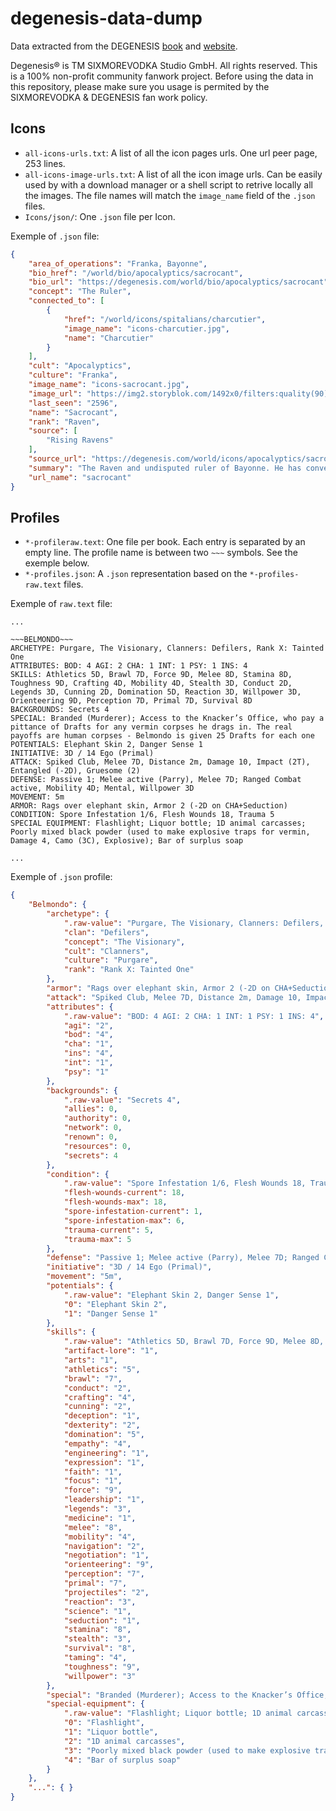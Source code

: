 # degenesis-data-dump

Data extracted from the DEGENESIS [book](https://degenesis.com/downloads/books) and [website](https://degenesis.com).

Degenesis® is TM SIXMOREVODKA Studio GmbH. All rights reserved. This is a 100% non-profit community fanwork project. Before using the data in this repository, please make sure you usage is permited by the SIXMOREVODKA & DEGENESIS fan work policy.

## Icons

- `all-icons-urls.txt`: A list of all the icon pages urls. One url peer page, 253 lines.
- `all-icons-image-urls.txt`: A list of all the icon image urls. Can be easily used by with a download manager or a shell script to retrive locally all the images. The file names will match the `image_name` field of the `.json` files. 
- `Icons/json/`: One `.json` file per Icon. 

Exemple of `.json` file:

```JSON
{
    "area_of_operations": "Franka, Bayonne",
    "bio_href": "/world/bio/apocalyptics/sacrocant",
    "bio_url": "https://degenesis.com/world/bio/apocalyptics/sacrocant",
    "concept": "The Ruler",
    "connected_to": [
        {
            "href": "/world/icons/spitalians/charcutier",
            "image_name": "icons-charcutier.jpg",
            "name": "Charcutier"
        }
    ],
    "cult": "Apocalyptics",
    "culture": "Franka",
    "image_name": "icons-sacrocant.jpg",
    "image_url": "https://img2.storyblok.com/1492x0/filters:quality(90)/f/72501/2000x2000/d22b457f91/icons-sacrocant.jpg",
    "last_seen": "2596",
    "name": "Sacrocant",
    "rank": "Raven",
    "source": [
        "Rising Ravens"
    ],
    "source_url": "https://degenesis.com/world/icons/apocalyptics/sacrocant",
    "summary": "The Raven and undisputed ruler of Bayonne. He has converted a bogged down Surge Tank in the Rh\u00f4ne swamps into his Flock\u2019s nest.",
    "url_name": "sacrocant"
}
```

## Profiles

- `*-profileraw.text`: One file per book. Each entry is separated by an empty line. The profile name is between two `~~~` symbols. See the exemple below.
- `*-profiles.json`: A `.json` representation based on the `*-profiles-raw.text` files. 

Exemple of `raw.text` file:
```
...

~~~BELMONDO~~~
ARCHETYPE: Purgare, The Visionary, Clanners: Defilers, Rank X: Tainted One
ATTRIBUTES: BOD: 4 AGI: 2 CHA: 1 INT: 1 PSY: 1 INS: 4
SKILLS: Athletics 5D, Brawl 7D, Force 9D, Melee 8D, Stamina 8D, Toughness 9D, Crafting 4D, Mobility 4D, Stealth 3D, Conduct 2D, Legends 3D, Cunning 2D, Domination 5D, Reaction 3D, Willpower 3D, Orienteering 9D, Perception 7D, Primal 7D, Survival 8D
BACKGROUNDS: Secrets 4
SPECIAL: Branded (Murderer); Access to the Knacker’s Office, who pay a pittance of Drafts for any vermin corpses he drags in. The real payoffs are human corpses - Belmondo is given 25 Drafts for each one
POTENTIALS: Elephant Skin 2, Danger Sense 1
INITIATIVE: 3D / 14 Ego (Primal)
ATTACK: Spiked Club, Melee 7D, Distance 2m, Damage 10, Impact (2T), Entangled (-2D), Gruesome (2)
DEFENSE: Passive 1; Melee active (Parry), Melee 7D; Ranged Combat active, Mobility 4D; Mental, Willpower 3D
MOVEMENT: 5m
ARMOR: Rags over elephant skin, Armor 2 (-2D on CHA+Seduction)
CONDITION: Spore Infestation 1/6, Flesh Wounds 18, Trauma 5
SPECIAL EQUIPMENT: Flashlight; Liquor bottle; 1D animal carcasses; Poorly mixed black powder (used to make explosive traps for vermin, Damage 4, Camo (3C), Explosive); Bar of surplus soap

...
```

Exemple of `.json` profile:
```JSON
{
    "Belmondo": {
        "archetype": {
            ".raw-value": "Purgare, The Visionary, Clanners: Defilers, Rank X: Tainted One",
            "clan": "Defilers",
            "concept": "The Visionary",
            "cult": "Clanners",
            "culture": "Purgare",
            "rank": "Rank X: Tainted One"
        },
        "armor": "Rags over elephant skin, Armor 2 (-2D on CHA+Seduction)",
        "attack": "Spiked Club, Melee 7D, Distance 2m, Damage 10, Impact (2T), Entangled (-2D), Gruesome (2)",
        "attributes": {
            ".raw-value": "BOD: 4 AGI: 2 CHA: 1 INT: 1 PSY: 1 INS: 4",
            "agi": "2",
            "bod": "4",
            "cha": "1",
            "ins": "4",
            "int": "1",
            "psy": "1"
        },
        "backgrounds": {
            ".raw-value": "Secrets 4",
            "allies": 0,
            "authority": 0,
            "network": 0,
            "renown": 0,
            "resources": 0,
            "secrets": 4
        },
        "condition": {
            ".raw-value": "Spore Infestation 1/6, Flesh Wounds 18, Trauma 5",
            "flesh-wounds-current": 18,
            "flesh-wounds-max": 18,
            "spore-infestation-current": 1,
            "spore-infestation-max": 6,
            "trauma-current": 5,
            "trauma-max": 5
        },
        "defense": "Passive 1; Melee active (Parry), Melee 7D; Ranged Combat active, Mobility 4D; Mental, Willpower 3D",
        "initiative": "3D / 14 Ego (Primal)",
        "movement": "5m",
        "potentials": {
            ".raw-value": "Elephant Skin 2, Danger Sense 1",
            "0": "Elephant Skin 2",
            "1": "Danger Sense 1"
        },
        "skills": {
            ".raw-value": "Athletics 5D, Brawl 7D, Force 9D, Melee 8D, Stamina 8D, Toughness 9D, Crafting 4D, Mobility 4D, Stealth 3D, Conduct 2D, Legends 3D, Cunning 2D, Domination 5D, Reaction 3D, Willpower 3D, Orienteering 9D, Perception 7D, Primal 7D, Survival 8D",
            "artifact-lore": "1",
            "arts": "1",
            "athletics": "5",
            "brawl": "7",
            "conduct": "2",
            "crafting": "4",
            "cunning": "2",
            "deception": "1",
            "dexterity": "2",
            "domination": "5",
            "empathy": "4",
            "engineering": "1",
            "expression": "1",
            "faith": "1",
            "focus": "1",
            "force": "9",
            "leadership": "1",
            "legends": "3",
            "medicine": "1",
            "melee": "8",
            "mobility": "4",
            "navigation": "2",
            "negotiation": "1",
            "orienteering": "9",
            "perception": "7",
            "primal": "7",
            "projectiles": "2",
            "reaction": "3",
            "science": "1",
            "seduction": "1",
            "stamina": "8",
            "stealth": "3",
            "survival": "8",
            "taming": "4",
            "toughness": "9",
            "willpower": "3"
        },
        "special": "Branded (Murderer); Access to the Knacker’s Office, who pay a pittance of Drafts for any vermin corpses he drags in. The real payoffs are human corpses - Belmondo is given 25 Drafts for each one",
        "special-equipment": {
            ".raw-value": "Flashlight; Liquor bottle; 1D animal carcasses; Poorly mixed black powder (used to make explosive traps for vermin, Damage 4, Camo (3C), Explosive); Bar of surplus soap",
            "0": "Flashlight",
            "1": "Liquor bottle",
            "2": "1D animal carcasses",
            "3": "Poorly mixed black powder (used to make explosive traps for vermin, Damage 4, Camo (3C), Explosive)",
            "4": "Bar of surplus soap"
        }
    },
    "...": { }
}
```
